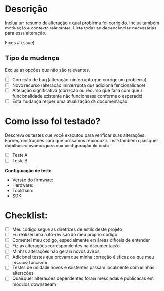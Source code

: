 # Descrição

Inclua um resumo da alteração e qual problema foi corrigido. Inclua também motivação e contexto relevantes. Liste todas as dependências necessárias para essa alteração.

Fixes # (issue)

## Tipo de mudança

Exclua as opções que não são relevantes.

- [ ] Correção de bug (alteração ininterrupta que corrige um problema)
- [ ] Novo recurso (alteração ininterrupta que adiciona funcionalidade)
- [ ] Alteração significativa (correção ou recurso que faria com que a funcionalidade existente não funcionasse conforme o esperado)
- [ ] Esta mudança requer uma atualização da documentação

# Como isso foi testado?

Descreva os testes que você executou para verificar suas alterações. Forneça instruções para que possamos reproduzir. Liste também quaisquer detalhes relevantes para sua configuração de teste

- [ ] Teste A
- [ ] Teste B

**Configuração de teste**:

- Versão do firmware:
- Hardware:
- Toolchain:
- SDK:

# Checklist:

- [ ] Meu código segue as diretrizes de estilo deste projeto
- [ ] Eu realizei uma auto-revisão do meu próprio código
- [ ] Comentei meu código, especialmente em áreas difíceis de entender
- [ ] Fiz as alterações correspondentes na documentação
- [ ] Minhas alterações não geram novos avisos
- [ ] Adicionei testes que provam que minha correção é eficaz ou que meu recurso funciona
- [ ] Testes de unidade novos e existentes passam localmente com minhas alterações
- [ ] Quaisquer alterações dependentes foram mescladas e publicadas em módulos downstream
